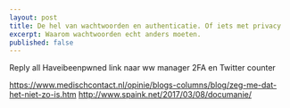 ```yaml
---
layout: post
title: De hel van wachtwoorden en authenticatie. Of iets met privacy
excerpt: Waarom wachtwoorden echt anders moeten. 
published: false
---
```


Reply all
Haveibeenpwned
link naar ww manager
2FA en Twitter counter

https://www.medischcontact.nl/opinie/blogs-columns/blog/zeg-me-dat-het-niet-zo-is.htm
http://www.spaink.net/2017/03/08/documanie/
